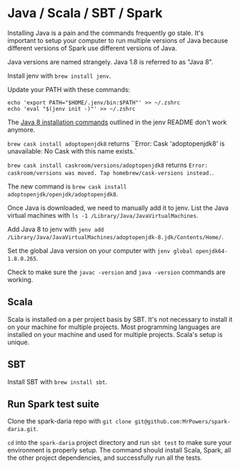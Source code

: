 # Java / Scala / SBT / Spark

Installing Java is a pain and the commands frequently go stale.  It's important to setup your computer to run multiple versions of Java because different versions of Spark use different versions of Java.

Java versions are named strangely.  Java 1.8 is referred to as "Java 8".

Install jenv with `brew install jenv`.

Update your PATH with these commands:

```
echo 'export PATH="$HOME/.jenv/bin:$PATH"' >> ~/.zshrc
echo 'eval "$(jenv init -)"' >> ~/.zshrc
```

The [Java 8 installation commands](https://github.com/jenv/jenv#21-using-two-jvms-on-macos) outlined in the jenv README don't work anymore.

`brew cask install adoptopenjdk8` returns ``Error: Cask 'adoptopenjdk8' is unavailable: No Cask with this name exists.`

`brew cask install caskroom/versions/adoptopenjdk8` returns `Error: caskroom/versions was moved. Tap homebrew/cask-versions instead.`.

The new command is `brew cask install adoptopenjdk/openjdk/adoptopenjdk8`.

Once Java is downloaded, we need to manually add it to jenv.  List the Java virtual machines with `ls -1 /Library/Java/JavaVirtualMachines`.

Add Java 8 to jenv with `jenv add /Library/Java/JavaVirtualMachines/adoptopenjdk-8.jdk/Contents/Home/`.

Set the global Java version on your computer with `jenv global openjdk64-1.8.0.265`.

Check to make sure the `javac -version` and `java -version` commands are working.

## Scala

Scala is installed on a per project basis by SBT.  It's not necessary to install it on your machine for multiple projects.  Most programming languages are installed on your machine and used for multiple projects.  Scala's setup is unique.

## SBT

Install SBT with `brew install sbt`.

## Run Spark test suite

Clone the spark-daria repo with `git clone git@github.com:MrPowers/spark-daria.git`.

`cd` into the `spark-daria` project directory and run `sbt test` to make sure your environment is properly setup.  The command should install Scala, Spark, all the other project dependencies, and successfully run all the tests.
